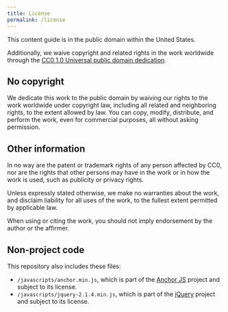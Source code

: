 ```yaml
---
title: License
permalink: /license
---
```


This content guide is in the public domain within the United States.

Additionally, we waive copyright and related rights in the work worldwide through the [CC0 1.0 Universal public domain dedication](https://creativecommons.org/publicdomain/zero/1.0/legalcode).

## No copyright

We dedicate this work to the public domain by waiving our rights to the work worldwide under copyright law, including all related and neighboring rights, to the extent allowed by law. You can copy, modify, distribute, and perform the work, even for commercial purposes, all without asking permission.

## Other information

In no way are the patent or trademark rights of any person affected by CC0, nor are the rights that other persons may have in the work or in how the work is used, such as publicity or privacy rights.

Unless expressly stated otherwise, we make no warranties about the work, and disclaim liability for all uses of the work, to the fullest extent permitted by applicable law.

When using or citing the work, you should not imply endorsement by the author or the affirmer.

## Non-project code

This repository also includes these files:

- `/javascripts/anchor.min.js`, which is part of the [Anchor JS](https://bryanbraun.github.io/anchorjs/) project and subject to its license.
- `/javascripts/jquery-2.1.4.min.js`, which is part of the [jQuery](https://jquery.com/) project and subject to its license.
